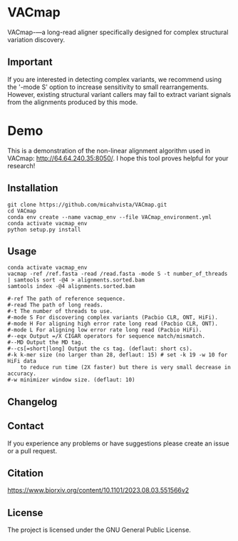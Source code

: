 # VACmap
VACmap-—a long-read aligner specifically designed for complex structural variation discovery.

Important
---------
If you are interested in detecting complex variants, we recommend using the '-mode S' option to increase sensitivity to small rearrangements. However, existing structural variant callers may fail to extract variant signals from the alignments produced by this mode.

# Demo
This is a demonstration of the non-linear alignment algorithm used in VACmap: http://64.64.240.35:8050/. I hope this tool proves helpful for your research!


Installation
------------

    git clone https://github.com/micahvista/VACmap.git
    cd VACmap
    conda env create --name vacmap_env --file VACmap_environment.yml
    conda activate vacmap_env
    python setup.py install

Usage
----------------------    
    
    conda activate vacmap_env
    vacmap -ref /ref.fasta -read /read.fasta -mode S -t number_of_threads | samtools sort -@4 > alignments.sorted.bam
    samtools index -@4 alignments.sorted.bam
    
    #-ref The path of reference sequence. 
    #-read The path of long reads. 
    #-t The number of threads to use. 
    #-mode S For discovering complex variants (Pacbio CLR, ONT, HiFi). 
    #-mode H For aligning high error rate long read (Pacbio CLR, ONT). 
    #-mode L For aligning low error rate long read (Pacbio HiFi). 
    #--eqx Output =/X CIGAR operators for sequence match/mismatch.
    #--MD Output the MD tag.
    #--cs[=short|long] Output the cs tag. (deflaut: short cs).
    #-k k-mer size (no larger than 28, deflaut: 15) # set -k 19 -w 10 for HiFi data 
        to reduce run time (2X faster) but there is very small decrease in accuracy.
    #-w minimizer window size. (deflaut: 10)
    






Changelog
---------


Contact
-------

If you experience any problems or have suggestions please create an issue or a pull request.

Citation
---------

https://www.biorxiv.org/content/10.1101/2023.08.03.551566v2

License
-------

The project is licensed under the GNU General Public License.
